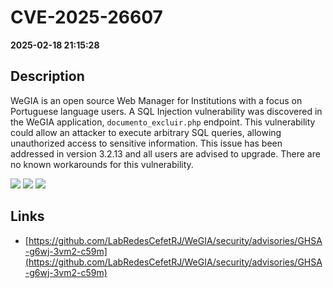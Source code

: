 # CVE-2025-26607

**2025-02-18 21:15:28**

## Description
WeGIA is an open source Web Manager for Institutions with a focus on Portuguese language users. A SQL Injection vulnerability was discovered in the WeGIA application, `documento_excluir.php` endpoint. This vulnerability could allow an attacker to execute arbitrary SQL queries, allowing unauthorized access to sensitive information. This issue has been addressed in version 3.2.13 and all users are advised to upgrade. There are no known workarounds for this vulnerability.

![](https://img.shields.io/static/v1?label=Score&message=10.0&color=red)
![](https://img.shields.io/static/v1?label=Severity&message=CRITICAL&color=red)
![](https://img.shields.io/static/v1?label=CWE&message=SQL&color=green)

## Links
- [https://github.com/LabRedesCefetRJ/WeGIA/security/advisories/GHSA-g6wj-3vm2-c59m](https://github.com/LabRedesCefetRJ/WeGIA/security/advisories/GHSA-g6wj-3vm2-c59m)
